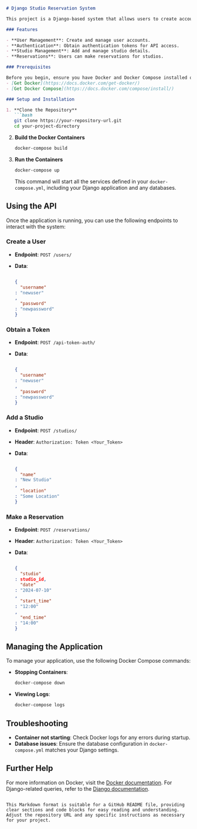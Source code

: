 
```markdown

# Django Studio Reservation System

This project is a Django-based system that allows users to create accounts, authenticate, add studio details, and make reservations. It utilizes Docker to ensure easy setup and consistency across different environments.

### Features

- **User Management**: Create and manage user accounts.
- **Authentication**: Obtain authentication tokens for API access.
- **Studio Management**: Add and manage studio details.
- **Reservations**: Users can make reservations for studios.

### Prerequisites

Before you begin, ensure you have Docker and Docker Compose installed on your machine:
- [Get Docker](https://docs.docker.com/get-docker/)
- [Get Docker Compose](https://docs.docker.com/compose/install/)

### Setup and Installation

1. **Clone the Repository**
   ```bash
   git clone https://your-repository-url.git
   cd your-project-directory

```

2.  **Build the Docker Containers**
    
    ```bash
    docker-compose build
    ```
    
3.  **Run the Containers**
    
    ```bash
    docker-compose up
    ```
    
    This command will start all the services defined in your `docker-compose.yml`, including your Django application and any databases.
    

Using the API
-------------

Once the application is running, you can use the following endpoints to interact with the system:

### Create a User

*   **Endpoint**: `POST /users/`
*   **Data**:
    
    ```json
    
    {
      "username"
    : "newuser"
    ,
      "password"
    : "newpassword"
    }
    ```
    

### Obtain a Token

*   **Endpoint**: `POST /api-token-auth/`
*   **Data**:
    
    ```json
    
    {
      "username"
    : "newuser"
    ,
      "password"
    : "newpassword"
    }
    ```
    

### Add a Studio

*   **Endpoint**: `POST /studios/`
*   **Header**: `Authorization: Token <Your_Token>`
*   **Data**:
    
    ```json
    
    {
      "name"
    : "New Studio"
    ,
      "location"
    : "Some Location"
    }
    ```
    

### Make a Reservation

*   **Endpoint**: `POST /reservations/`
*   **Header**: `Authorization: Token <Your_Token>`
*   **Data**:
    
    ```json
    
    {
      "studio"
    : studio_id,
      "date"
    : "2024-07-10"
    ,
      "start_time"
    : "12:00"
    ,
      "end_time"
    : "14:00"
    }
    ```
    

Managing the Application
------------------------

To manage your application, use the following Docker Compose commands:

*   **Stopping Containers**:
    
    ```bash
    docker-compose down
    ```
    
*   **Viewing Logs**:
    
    ```bash
    docker-compose logs
    ```
    

Troubleshooting
---------------

*   **Container not starting**: Check Docker logs for any errors during startup.
*   **Database issues**: Ensure the database configuration in `docker-compose.yml` matches your Django settings.

Further Help
------------

For more information on Docker, visit the [Docker documentation](https://docs.docker.com/). For Django-related queries, refer to the [Django documentation](https://docs.djangoproject.com/en/3.1/).

```

This Markdown format is suitable for a GitHub README file, providing clear sections and code blocks for easy reading and understanding. Adjust the repository URL and any specific instructions as necessary for your project.
```
